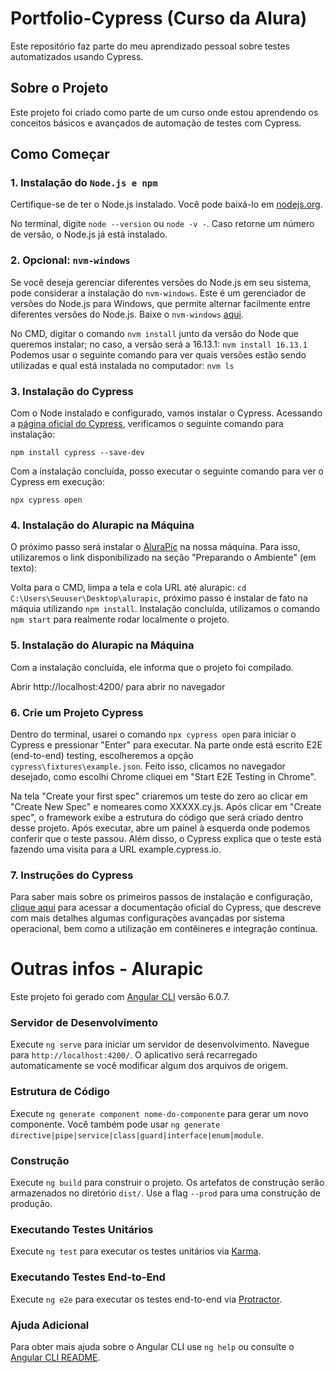 <h1> Portfolio-Cypress (Curso da Alura) </h1>

Este repositório faz parte do meu aprendizado pessoal sobre testes automatizados usando Cypress.

## Sobre o Projeto

Este projeto foi criado como parte de um curso onde estou aprendendo os conceitos básicos e avançados de automação de testes com Cypress. 

## Como Começar

### 1. Instalação do `Node.js e npm`

Certifique-se de ter o Node.js instalado. Você pode baixá-lo em [nodejs.org](https://nodejs.org/).

No terminal, digite `node --version` ou `node -v -`. Caso retorne um número de versão, o Node.js já está instalado.

### 2. Opcional: `nvm-windows`

Se você deseja gerenciar diferentes versões do Node.js em seu sistema, pode considerar a instalação do `nvm-windows`. Este é um gerenciador de versões do Node.js para Windows, que permite alternar facilmente entre diferentes versões do Node.js. Baixe o `nvm-windows` [aqui](https://github.com/coreybutler/nvm-windows/releases/download/1.1.12/nvm-setup.exe).

No CMD, digitar o comando `nvm install` junto da versão do Node que queremos instalar; no caso, a versão será a 16.13.1: `nvm install 16.13.1`
Podemos usar o seguinte comando para ver quais versões estão sendo utilizadas e qual está instalada no computador: `nvm ls`

### 3. Instalação do Cypress
Com o Node instalado e configurado, vamos instalar o Cypress. Acessando a [página oficial do Cypress](https://docs.cypress.io/guides/getting-started/installing-cypress), verificamos o seguinte comando para instalação:
```
npm install cypress --save-dev
```
Com a instalação concluída, posso executar o seguinte comando para ver o Cypress em execução:

```
npx cypress open
```
### 4. Instalação do Alurapic na Máquina
O próximo passo será instalar o [AluraPic](https://github.com/alura-cursos/alurapic/archive/refs/heads/main.zip) na nossa máquina. Para isso, utilizaremos o link disponibilizado na seção "Preparando o Ambiente" (em texto):

Volta para o CMD, limpa a tela e cola URL até alurapic: `cd C:\Users\Seuuser\Desktop\alurapic`, próximo passo é instalar de fato na máquia utilizando `npm install`.
Instalação concluída, utilizamos o comando `npm start` para realmente rodar localmente o projeto.  

### 5. Instalação do Alurapic na Máquina
Com a instalação concluída, ele informa que o projeto foi compilado.

Abrir http://localhost:4200/ para abrir no navegador

### 6. Crie um Projeto Cypress 

Dentro do terminal, usarei o comando `npx cypress open` para iniciar o Cypress e pressionar "Enter" para executar.
Na parte onde está escrito E2E (end-to-end) testing, escolheremos a opção `cypress\fixtures\example.json`.
Feito isso, clicamos no navegador desejado, como escolhi Chrome cliquei em "Start E2E Testing in Chrome".

Na tela "Create your first spec" criaremos um teste do zero ao clicar em "Create New Spec" e nomeares como XXXXX.cy.js. 
Após clicar em "Create spec", o framework exibe a estrutura do código que será criado dentro desse projeto. Após executar, abre um painel à esquerda onde podemos conferir que o teste passou. Além disso, o Cypress explica que o teste está fazendo uma visita para a URL example.cypress.io.

### 7. Instruções do Cypress 
Para saber mais sobre os primeiros passos de instalação e configuração, [clique aqui](https://docs.cypress.io/guides/getting-started/installing-cypress) para acessar a documentação oficial do Cypress, que descreve com mais detalhes algumas configurações avançadas por sistema operacional, bem como a utilização em contêineres e integração contínua.


# Outras infos - Alurapic

Este projeto foi gerado com [Angular CLI](https://github.com/angular/angular-cli) versão 6.0.7.

### Servidor de Desenvolvimento

Execute `ng serve` para iniciar um servidor de desenvolvimento. Navegue para `http://localhost:4200/`. O aplicativo será recarregado automaticamente se você modificar algum dos arquivos de origem.

### Estrutura de Código

Execute `ng generate component nome-do-componente` para gerar um novo componente. Você também pode usar `ng generate directive|pipe|service|class|guard|interface|enum|module`.

### Construção

Execute `ng build` para construir o projeto. Os artefatos de construção serão armazenados no diretório `dist/`. Use a flag `--prod` para uma construção de produção.

### Executando Testes Unitários

Execute `ng test` para executar os testes unitários via [Karma](https://karma-runner.github.io).

### Executando Testes End-to-End

Execute `ng e2e` para executar os testes end-to-end via [Protractor](http://www.protractortest.org/).

### Ajuda Adicional

Para obter mais ajuda sobre o Angular CLI use `ng help` ou consulte o [Angular CLI README](https://github.com/angular/angular-cli/blob/master/README.md).
